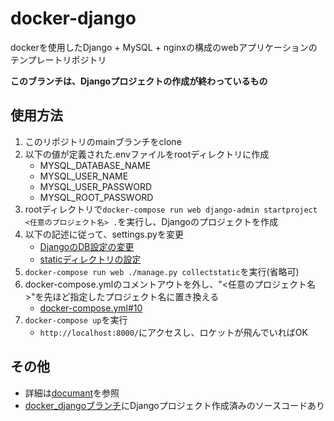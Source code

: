 # docker-django
dockerを使用したDjango + MySQL + nginxの構成のwebアプリケーションのテンプレートリポジトリ

**このブランチは、Djangoプロジェクトの作成が終わっているもの**

## 使用方法
1. このリポジトリのmainブランチをclone
2. 以下の値が定義された.envファイルをrootディレクトリに作成
    - MYSQL_DATABASE_NAME
    - MYSQL_USER_NAME
    - MYSQL_USER_PASSWORD
    - MYSQL_ROOT_PASSWORD
3. rootディレクトリで`docker-compose run web django-admin startproject <任意のプロジェクト名> .`を実行し、Djangoのプロジェクトを作成
4. 以下の記述に従って、settings.pyを変更
    - [DjangoのDB設定の変更](https://github.com/ryutaro-kodama/docker-django/blob/main/document/document.md#django%E3%81%AEdb%E8%A8%AD%E5%AE%9A%E3%81%AE%E5%A4%89%E6%9B%B4)
    - [staticディレクトリの設定](https://github.com/ryutaro-kodama/docker-django/blob/main/document/document.md#static%E3%83%87%E3%82%A3%E3%83%AC%E3%82%AF%E3%83%88%E3%83%AA%E3%81%AE%E8%A8%AD%E5%AE%9A)
5. `docker-compose run web ./manage.py collectstatic`を実行(省略可)
6. docker-compose.ymlのコメントアウトを外し、"<任意のプロジェクト名>"を先ほど指定したプロジェクト名に置き換える
    - [docker-compose.yml#10](https://github.com/ryutaro-kodama/docker-django/blob/main/docker-compose.yml#L10)
7. `docker-compose up`を実行
    - `http://localhost:8000/`にアクセスし、ロケットが飛んでいればOK

## その他
- 詳細は[documant](https://github.com/ryutaro-kodama/docker-django/blob/main/document/document.md)を参照
- [docker_djangoブランチ](https://github.com/ryutaro-kodama/docker-django/tree/docker_django)にDjangoプロジェクト作成済みのソースコードあり
